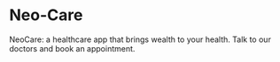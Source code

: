 # Neo-Care
NeoCare: a healthcare app that brings wealth to your health. Talk to our doctors and book an appointment.
